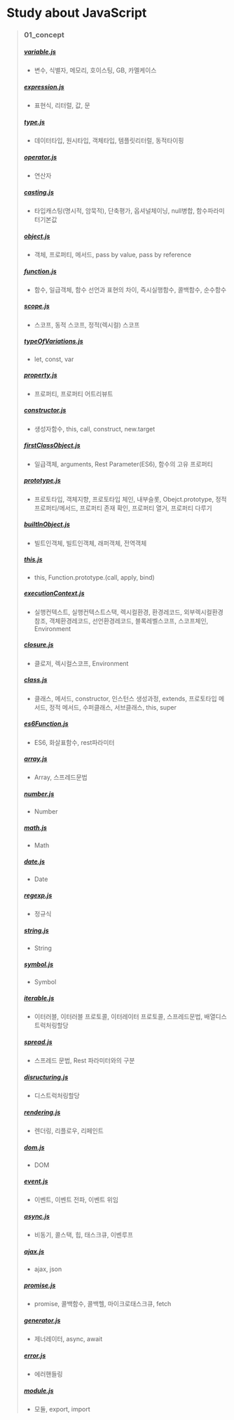 # Study about JavaScript
>### 01_concept
>##### <a href="https://github.com/eikhyeonchoi/study_js/blob/main/01_concept/variable.js" target="_blank">variable.js</a>
>- 변수, 식별자, 메모리, 호이스팅, GB, 카멜케이스
>##### <a href="https://github.com/eikhyeonchoi/study_js/blob/main/01_concept/expression.js" target="_blank">expression.js</a>
>- 표현식, 리터럴, 값, 문
>##### <a href="https://github.com/eikhyeonchoi/study_js/blob/main/01_concept/type.js" target="_blank">type.js</a>
>- 데이터타입, 원시타입, 객체타입, 템플릿리터럴, 동적타이핑
>##### <a href="https://github.com/eikhyeonchoi/study_js/blob/main/01_concept/operator.js" target="_blank">operator.js</a>
>- 연산자
>##### <a href="https://github.com/eikhyeonchoi/study_js/blob/main/01_concept/casting.js" target="_blank">casting.js</a>
>- 타입캐스팅(명시적, 암묵적), 단축평가, 옵셔널체이닝, null병합, 함수파라미터기본값
>##### <a href="https://github.com/eikhyeonchoi/study_js/blob/main/01_concept/object.js" target="_blank">object.js</a>
>- 객체, 프로퍼티, 메서드, pass by value, pass by reference
>##### <a href="https://github.com/eikhyeonchoi/study_js/blob/main/01_concept/function.js" target="_blank">function.js</a>
>- 함수, 일급객체, 함수 선언과 표현의 차이, 즉시실행함수, 콜백함수, 순수함수
>##### <a href="https://github.com/eikhyeonchoi/study_js/blob/main/01_concept/scope.js" target="_blank">scope.js</a>
>- 스코프, 동적 스코프, 정적(렉시컬) 스코프
>##### <a href="https://github.com/eikhyeonchoi/study_js/blob/main/01_concept/typeOfVariations.js" target="_blank">typeOfVariations.js</a>
>- let, const, var
>##### <a href="https://github.com/eikhyeonchoi/study_js/blob/main/01_concept/property.js" target="_blank">property.js</a>
>- 프로퍼티, 프로퍼티 어트리뷰트
>##### <a href="https://github.com/eikhyeonchoi/study_js/blob/main/01_concept/constructor.js" target="_blank">constructor.js</a>
>- 생성자함수, this, call, construct, new.target
>##### <a href="https://github.com/eikhyeonchoi/study_js/blob/main/01_concept/firstClassObject.js" target="_blank">firstClassObject.js</a>
>- 일급객체, arguments, Rest Parameter(ES6), 함수의 고유 프로퍼티
>##### <a href="https://github.com/eikhyeonchoi/study_js/blob/main/01_concept/prototype.js" target="__blank">prototype.js</a>
>- 프로토타입, 객체지향, 프로토타입 체인, 내부슬롯, Obejct.prototype, 정적프로퍼티/메서드, 프로퍼티 존재 확인, 프로퍼티 열거, 프로퍼티 다루기
>##### <a href="https://github.com/eikhyeonchoi/study_js/blob/main/01_concept/builtInObject.js" target="_blank">builtInObject.js</a>
>- 빌트인객체, 빌트인객체, 래퍼객체, 전역객체
>##### <a href="https://github.com/eikhyeonchoi/study_js/blob/main/01_concept/this.js" target="_blank">this.js</a>
>- this, Function.prototype.(call, apply, bind)
>##### <a href="https://github.com/eikhyeonchoi/study_js/blob/main/01_concept/executionContext.js" target="_blank">executionContext.js</a>
>- 실행컨텍스트, 실행컨텍스트스택, 렉시컬환경, 환경레코드, 외부렉시컬환경참조, 객체환경레코드, 선언환경레코드, 블록레벨스코프, 스코프체인, Environment
>##### <a href="https://github.com/eikhyeonchoi/study_js/blob/main/01_concept/closure.js" target="_blank">closure.js</a>
>- 클로저, 렉시컬스코프, Environment
>##### <a href="https://github.com/eikhyeonchoi/study_js/blob/main/01_concept/class.js" target="_blank">class.js</a>
>- 클래스, 메서드, constructor, 인스턴스 생성과정, extends, 프로토타입 메서드, 정적 메서드, 수퍼클래스, 서브클래스, this, super
>##### <a href="https://github.com/eikhyeonchoi/study_js/blob/main/01_concept/es6Function.js" target="_blank">es6Function.js</a>
>- ES6, 화살표함수, rest파라미터
>##### <a href="https://github.com/eikhyeonchoi/study_js/blob/main/01_concept/array.js" target="_blank">array.js</a>
>- Array, 스프레드문법
>##### <a href="https://github.com/eikhyeonchoi/study_js/blob/main/01_concept/number.js" target="_blank">number.js</a>
>- Number
>##### <a href="https://github.com/eikhyeonchoi/study_js/blob/main/01_concept/math.js" target="_blank">math.js</a>
>- Math
>##### <a href="https://github.com/eikhyeonchoi/study_js/blob/main/01_concept/date.js" target="_blank">date.js</a>
>- Date
>##### <a href="https://github.com/eikhyeonchoi/study_js/blob/main/01_concept/regexp.js" target="_blank">regexp.js</a>
>- 정규식
>##### <a href="https://github.com/eikhyeonchoi/study_js/blob/main/01_concept/string.js" target="_blank">string.js</a>
>- String
>##### <a href="https://github.com/eikhyeonchoi/study_js/blob/main/01_concept/symbol.js" target="_blank">symbol.js</a>
>- Symbol
>##### <a href="https://github.com/eikhyeonchoi/study_js/blob/main/01_concept/iterable.js" target="_blank">iterable.js</a>
>- 이터러블, 이터러블 프로토콜, 이터레이터 프로토콜, 스프레드문법, 배열디스트럭처링할당
>##### <a href="https://github.com/eikhyeonchoi/study_js/blob/main/01_concept/spread.js" target="_blank">spread.js</a>
>- 스프레드 문법, Rest 파라미터와의 구분
>##### <a href="https://github.com/eikhyeonchoi/study_js/blob/main/01_concept/disructuring.js" target="_blank">disructuring.js</a>
>- 디스트럭처링할당
>##### <a href="https://github.com/eikhyeonchoi/study_js/blob/main/01_concept/rendering.js" target="_blank">rendering.js</a>
>- 렌더링, 리플로우, 리페인트
>##### <a href="https://github.com/eikhyeonchoi/study_js/blob/main/01_concept/dom.js" target="_blank">dom.js</a>
>- DOM
>##### <a href="https://github.com/eikhyeonchoi/study_js/blob/main/01_concept/event.js" target="_blank">event.js</a>
>- 이벤트, 이벤트 전파, 이벤트 위임
>##### <a href="https://github.com/eikhyeonchoi/study_js/blob/main/01_concept/async.js" target="_blank">async.js</a>
>- 비동기, 콜스택, 힙, 태스크큐, 이벤루프
>##### <a href="https://github.com/eikhyeonchoi/study_js/blob/main/01_concept/ajax.js" target="_blank">ajax.js</a>
>- ajax, json
>##### <a href="https://github.com/eikhyeonchoi/study_js/blob/main/01_concept/promise.js" target="_blank">promise.js</a>
>- promise, 콜백함수, 콜백헬, 마이크로태스크큐, fetch
>##### <a href="https://github.com/eikhyeonchoi/study_js/blob/main/01_concept/generator.js" target="_blank">generator.js</a>
>- 제너레이터, async, await
>##### <a href="https://github.com/eikhyeonchoi/study_js/blob/main/01_concept/error.js" target="_blank">error.js</a>
>- 에러핸들링
>##### <a href="https://github.com/eikhyeonchoi/study_js/blob/main/01_concept/module.js" target="_blank">module.js</a>
>- 모듈, export, import